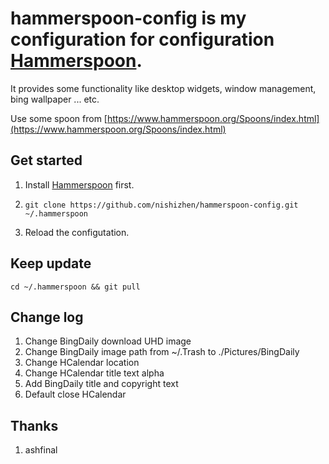 # hammerspoon-config is my configuration for configuration [Hammerspoon](http://www.hammerspoon.org/). 
 
 It provides some functionality like desktop widgets, window management, bing wallpaper ... etc.

Use some spoon from [https://www.hammerspoon.org/Spoons/index.html](https://www.hammerspoon.org/Spoons/index.html)
## Get started

1. Install [Hammerspoon](http://www.hammerspoon.org/) first.

2. `git clone https://github.com/nishizhen/hammerspoon-config.git ~/.hammerspoon`

3. Reload the configutation.

## Keep update

`cd ~/.hammerspoon && git pull`

## Change log

1.  Change BingDaily download UHD image
2.  Change BingDaily image path from ~/.Trash to ./Pictures/BingDaily
3.  Change HCalendar location
4.  Change HCalendar title text alpha
5.  Add BingDaily title and copyright text
6.  Default close HCalendar

## Thanks

1. ashfinal 